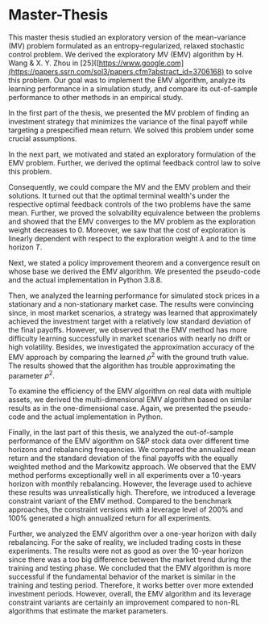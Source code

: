 # Master-Thesis

This master thesis studied an exploratory version of the mean-variance (MV) problem formulated as an entropy-regularized, relaxed stochastic control problem. We derived the exploratory MV (EMV) algorithm by H. Wang \& X. Y. Zhou in [25]([https://www.google.com](https://papers.ssrn.com/sol3/papers.cfm?abstract_id=3706168) to solve this problem. Our goal was to implement the EMV algorithm, analyze its learning performance in a simulation study, and compare its out-of-sample performance to other methods in an empirical study.


In the first part of the thesis, we presented the MV problem of finding an investment strategy that minimizes the variance of the final payoff while targeting a prespecified mean return. We solved this problem under some crucial assumptions.


In the next part, we motivated and stated an exploratory formulation of the EMV problem. Further, we derived the optimal feedback control law to solve this problem.


Consequently, we could compare the MV and the EMV problem and their solutions. It turned out that the optimal terminal wealth's under the respective
optimal feedback controls of the two problems have the same mean. Further, we proved the solvability equivalence between the problems and showed that the EMV converges to the MV problem as the exploration weight decreases to 0. Moreover, we saw that the cost of exploration is linearly dependent with respect to the exploration weight $\lambda$ and to the time horizon $T$.


Next, we stated a policy improvement theorem and a convergence result on whose base we derived the EMV algorithm. We presented the pseudo-code and the actual implementation in Python 3.8.8.


Then, we analyzed the learning performance for simulated stock prices in a stationary and a non-stationary market case. The results were convincing since, in most market scenarios, a strategy was learned that approximately achieved the investment target with a relatively low standard deviation of the final payoffs. However, we observed that the EMV method has more difficulty learning successfully in market scenarios with nearly no drift or high volatility. Besides, we investigated the approximation accuracy of the EMV approach by comparing the learned $\rho^2$ with the ground truth value. The results showed that the algorithm has trouble approximating the parameter $\rho^2$.


To examine the efficiency of the EMV algorithm on real data with multiple assets, we derived the multi-dimensional EMV algorithm based on similar results as in the one-dimensional case. Again, we presented the pseudo-code and the actual implementation in Python.


Finally, in the last part of this thesis, we analyzed the out-of-sample performance of the EMV algorithm on S\&P stock data over different time horizons and rebalancing frequencies. We compared the annualized mean return and the standard deviation of the final payoffs with the equally weighted method and the Markowitz approach. We observed that the EMV method performs exceptionally well in all experiments over a 10-years horizon with monthly rebalancing. However, the leverage used to achieve these results was unrealistically high. Therefore, we introduced a leverage constraint variant of the EMV method. Compared to the benchmark approaches, the constraint versions with a leverage level of $200\%$ and $100\%$ generated a high annualized return for all experiments.


Further, we analyzed the EMV algorithm over a one-year horizon with daily rebalancing. For the sake of reality, we included trading costs in these experiments. The results were not as good as over the 10-year horizon since there was a too big difference between the market trend during the training and testing phase. We concluded that the EMV algorithm is more successful if the fundamental behavior of the market is similar in the training and testing period. Therefore, it works better over more extended investment periods.
However, overall, the EMV algorithm and its leverage constraint variants are certainly an improvement compared to non-RL algorithms that estimate the market parameters.
